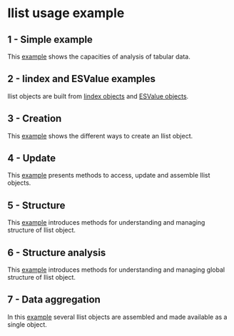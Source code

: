 # Ilist usage example
## 1 - Simple example
This [example](Ilist-simple.ipynb) shows the capacities of analysis of tabular data.
## 2 - Iindex and ESValue examples
Ilist objects are built from [Iindex objects](../Iindex/README.md) and [ESValue objects](../ESValue/README.md).
## 3 - Creation
This [example](Ilist_creation.ipynb) shows the different ways to create an Ilist object.
## 4 - Update
This [example](Ilist_update.ipynb) presents methods to access, update and assemble Ilist objects.
## 5 - Structure
This [example](Ilist_structure.ipynb) introduces methods for understanding and managing structure of Ilist object.
## 6 - Structure analysis
This [example](Ilist_structure-analysis.ipynb) introduces methods for understanding and managing global structure of Ilist object.
## 7 - Data aggregation
In this [example](Ilist_aggregation.ipynb) several Ilist objects are assembled and made available as a single object.
